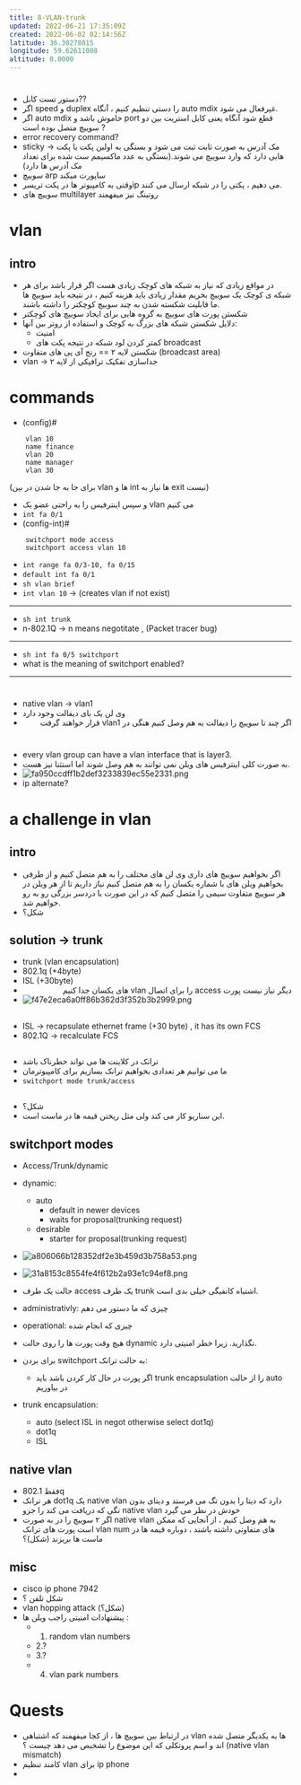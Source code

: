 ```yaml
---
title: 8-VLAN-trunk
updated: 2022-06-21 17:35:09Z
created: 2022-06-02 02:14:56Z
latitude: 36.30278015
longitude: 59.62611008
altitude: 0.0000
---
```


# 
- دستور تست کابل??
- اگر speed  و duplex را دستی تنظیم کنیم ، آنگاه  auto mdix غیرفعال می شود.
- اگر auto mdix خاموش باشد و port قطع شود آنگاه یعنی کابل استریت بین دو سوییچ متصل بوده است ?
- error recovery command?
- sticky -> مک آدرس به صورت ثابت ثبت می شود و بستگی به اولین پکت یا پکت هایی دارد که وارد سوییچ می شوند.(بستگی به عدد ماکسیمم ست شده برای تعداد مک آدرس ها دارد)
- سوییچ arp ساپورت میکند
-  وقتی به کامپیوتر ها در پکت تریسرip می دهیم ، پکتی را در شبکه ارسال می کنند.
-  سوییچ های multilayer روتینگ نیز میفهمند


# vlan
## intro
- در مواقع زیادی که نیاز به شبکه های کوچک زیادی هست اگر قرار باشد برای هر شبکه ی کوچک یک سوییچ بخریم مقدار زیادی باید هزینه کنیم ، در نتیجه باید سوییچ ها ما قابلیت شکسته شدن به چند سوییچ کوچکتر را داشته باشند.
- شکستن پورت های سوییچ به گروه هایی برای ایجاد سوییچ های کوچکتر
- دلایل شکستن شبکه های بزرگ به کوچک و استفاده از روتر بین آنها:
	- امنیت
	- کمتر کردن لود شبکه در نتیجه پکت های broadcast 
- شکستن لایه ۲ == رنج آی پی های متفاوت  (broadcast area)
- vlan -> جداسازی تفکیک ترافیکی از لایه ۲
# commands
- (config)# 
```
	vlan 10
	name finance
	vlan 20
	name manager
	vlan 30
```
(برای جا به جا شدن در بین vlan ها و int ها نیاز به exit نیست)
- و سپس اینترفیس را به راحتی عضو یک vlan می کنیم
- `int fa 0/1`
- (config-int)#
```
	switchport mode access
	switchport access vlan 10
```

- `int range fa 0/3-10, fa 0/15`
- `default int fa 0/1`
- `sh vlan brief`
- `int vlan 10` -> (creates vlan if not exist)
---
- `sh int trunk`
- n-802.1Q -> n means negotitate , (Packet tracer bug)
---
- `sh int fa 0/5 switchport`
- what is the meaning of switchport enabled?

---

# 
- native vlan -> vlan1
-  وی لن یک بای دیفالت وجود دارد
-  <div dir="auto" align="right" style="text-align: right"> اگر چند تا سوییچ را دیفالت به هم وصل کنیم هنگی در vlan1 قرار خواهند گرفت

# 
- every vlan group can have a vlan interface that is layer3.
- به صورت کلی اینترفیس های ویلن نمی توانند به هم وصل شوند اما استثنا نیز هست.
- ![fa950ccdff1b2def3233839ec55e2331.png](../_resources/fa950ccdff1b2def3233839ec55e2331.png)
- ip alternate?

# a challenge in vlan
## intro
- اگر بخواهیم سوییچ های داری وی لن های مختلف را به هم متصل کنیم و از طرفی بخواهیم ویلن های با شماره یکسان را به هم متصل کنیم نیاز داریم تا از هر ویلن در هر سوییچ متفاوت سیمی را متصل کنیم که در این صورت با دردسر بزرگی رو به رو خواهیم شد.
- شکل؟
## solution -> trunk
- trunk (vlan encapsulation)
- 802.1q (+4byte)
- ISL (+30byte)
- <div dir="auto" align="right" style="text-align: right"> دیگر نیاز نیست پورت access را برای اتصال vlan های یکسان جدا کنیم
- ![f47e2eca6a0ff86b362d3f352b3b2999.png](../_resources/f47e2eca6a0ff86b362d3f352b3b2999.png)

## 
- ISL -> recapsulate ethernet frame (+30 byte) , it has its own FCS
- 802.1Q -> recalculate FCS

## 
- ترانک در کلاینت ها می تواند خطرناک باشد
- ما می توانیم هر تعدادی بخواهیم ترانک بسازیم برای کامپیوترمان
- `switchport mode trunk/access`

##
- شکل؟
- این سناریو کار می کند ولی مثل ریختن قیمه ها در ماست است.

## switchport modes
- Access/Trunk/dynamic
- dynamic:
	- auto
		- default in newer devices
		- waits for proposal(trunking request)
	- desirable
		- starter for proposal(trunking request)
- ![a806066b128352df2e3b459d3b758a53.png](../_resources/a806066b128352df2e3b459d3b758a53.png)
- ![31a8153c8554fe4f612b2a93e1c94ef8.png](../_resources/31a8153c8554fe4f612b2a93e1c94ef8.png)
- حالت یک طرف  access یک طرف trunk اشتباه کانفیگی خیلی بدی است.
- administrativly: چیزی که ما دستور می دهم
- operational: چیزی که انجام شده
- هیچ وقت پورت ها را روی حالت dynamic نگذارید. زیرا خطر امنیتی دارد.

- برای بردن switchport به حالت ترانک:
	- اگر پورت در حال کار کردن باشد باید trunk encapsulation را از حالت auto در بیاوریم
- trunk encapsulation:
	- auto (select ISL in negot otherwise select dot1q)
	- dot1q
	- ISL

## native vlan
- فقط 802.1q
- هر ترانک dot1q یک native vlan دارد که دیتا را بدون تگ می فرستد و دیتای بدون تگی که دریافت می کند را جزو native vlan خودش در نظر می گیرد
- اگر ۲ سوییچ را در به صورت native vlan به هم وصل کنیم ، از آنجایی که ممکن است پورت های ترانک vlan num های متفاوتی داشته باشند ، دوباره قیمه ها در ماست ها بریزند (شکل)؟

## misc
- cisco ip phone 7942
- شکل تلفن ؟
- vlan hopping attack (شکل؟)
- پیشنهادات امنیتی راجب ویلن ها :
	- 1. random vlan numbers
	- 2.?
	- 3.?
	- 4. vlan park numbers


# Quests
- در ارتباط بین سوییچ ها ، از کجا میفهمند که اشتباهی vlan ها به یکدیگر متصل شده اند و اسم پروتکلی که این موضوع را تشخیص می دهد چیست ؟  (native vlan mismatch)
- کامند تنظیم vlan برای ip phone
- 